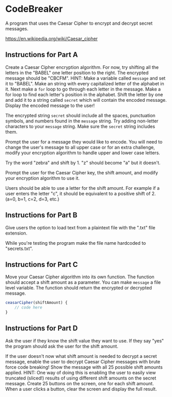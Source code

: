 # CodeBreaker

A program that uses the Caesar Cipher to encrypt and decrypt secret messages.

https://en.wikipedia.org/wiki/Caesar_cipher

## Instructions for Part A

Create a Caesar Cipher encryption algorithm. For now, try shifting all the letters in the "BABEL" one letter position to the right. The encrypted message should be "CBCFM". HINT: Make a variable called `message` and set it to "BABEL". Make an string with every capitalized letter of the alphabet in it. Next make a `for` loop to go through each letter in the message. Make a for loop to find each letter's position in the alphabet. Shift the letter by one and add it to a string called `secret` which will contain the encoded message. Display the encoded message to the user!

The encrypted string `secret` should include all the spaces, punctuation symbols, and numbers found in the `message` string. Try adding non-letter characters to your `message` string. Make sure the `secret` string includes them.

Prompt the user for a message they would like to encode. You will need to change the user's message to all upper case or for an extra challenge, modify your encryption algorithm to handle upper and lower case letters.

Try the word "zebra" and shift by 1. "z" should become "a" but it doesn't.

Prompt the user for the Caesar Cipher key, the shift amount, and modify your encryption algorithm to use it.

Users should be able to use a letter for the shift amount. For example if a user enters the letter "c", it should be equivalent to a positive shift of 2. (a=0, b=1, c=2, d=3, etc.)

## Instructions for Part B

Give users the option to load text from a plaintext file with the ".txt" file extension.

While you're testing the program make the file name hardcoded to "secrets.txt".

## Instructions for Part C

Move your Caesar Cipher algorithm into its own function. The function should accept a shift amount as a parameter. You can make `message` a file level variable. The function should return the encrypted or decrypted message.

```js
ceasarCipher(shiftAmount) {
	// code here
}
```

## Instructions for Part D

Ask the user if they know the shift value they want to use. If they say "yes" the program should ask the user for the shift amount.

If the user doesn't now what shift amount is needed to decrypt a secret message, enable the user to decrypt Caesar Cipher messages with brute force code breaking! Show the message with all 25 possible shift amounts applied. HINT: One way of doing this is enabling the user to easily view truncated (sliced!) results of using different shift amounts on the secret message. Create 25 buttons on the screen, one for each shift amount. When a user clicks a button, clear the screen and display the full result.
